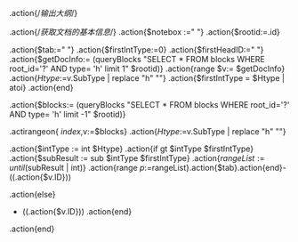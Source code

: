 .action{/*输出大纲*/}

.action{/*获取文档的基本信息*/}
.action{$notebox :=" "}
.action{$rootid:=.id}

.action{$tab:="  "}
.action{$firstIntType:=0}
.action{$firstHeadID:=" "}
.action{$getDocInfo:= (queryBlocks "SELECT * FROM blocks WHERE root_id='?' AND type= 'h'  limit 1" $rootid)}
.action{range $v:= $getDocInfo}
	.action{$Htype:=$v.SubType | replace "h" ""}
	.action{$firstIntType = $Htype | atoi}
.action{end}



.action{$blocks:= (queryBlocks "SELECT * FROM blocks WHERE root_id='?' AND type= 'h'  limit -1" $rootid)}

.actirangeon{ $index,$v:=$blocks}
.action{$Htype:=$v.SubType | replace "h" ""}

.action{$intType := int $Htype}
.action{if gt $intType $firstIntType}
.action{$subResult := sub $intType $firstIntType}
.action{$rangeList:=until ($subResult | int)}
.action{range $p:=$rangeList}.action{$tab}.action{end}- ((.action{$v.ID}))

.action{else}							
- ((.action{$v.ID}))
.action{end}


.action{end}

